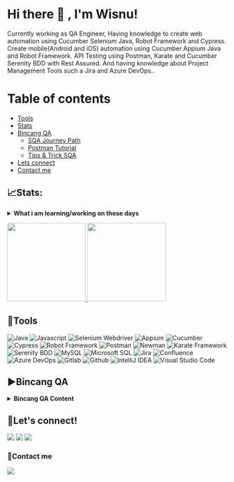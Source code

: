 <!--
**wisnuwm/wisnuwm** is a ✨ _special_ ✨ repository because its `README.md` (this file) appears on your GitHub profile.

Here are some ideas to get you started:

- 🔭 I’m currently working on ...
- 🌱 I’m currently learning ...
- 👯 I’m looking to collaborate on ...
- 🤔 I’m looking for help with ...
- 💬 Ask me about ...
- 📫 How to reach me: ...
- 😄 Pronouns: ...
- ⚡ Fun fact: ...
-->
# Hi there 👋 , I'm Wisnu!
Currently working as QA Engineer, Having knowledge to create web automation using Cucumber Selenium Java, Robot Framework and Cypress. Create mobile(Android and iOS) automation using Cucumber Appium Java and Robot Framework. API Testing using Postman, Karate and Cucumber Serenity BDD with Rest Assured. And having knowledge about Project Management Tools such a Jira and Azure DevOps..

# Table of contents
<!--ts-->
   * [Tools](#tools)
   * [Stats](#stats)
   * [Bincang QA](#%EF%B8%8Fbincang-qa)
        * [SQA Journey Path](#sqa-journey-path)
        * [Postman Tutorial](#postman)
        * [Tips & Trick SQA](#tips--trick)
   * [Lets connect](#lets-connect)
   * [Contact me](#contact-me)
<!--te-->
 

## 📈Stats:
<details>
 <summary><strong>What i am learning/working on these days</strong></summary>
    - 🔭 I’m currently working as QA Engineer</br>
    - 💬 Ask me about Test Automation</br>
    - 📫 How to reach me: <a href="mailto:wisnu265@gmail.com">Email me!</a>  </br>
    - 😄 Pronouns: He/Him </br>
    - ⚡ Fun fact: ... </br>
</details>
<p align="left">
<a href="https://github.com/wisnuwm">
  <img height="180em" src="https://github-readme-stats-eight-theta.vercel.app/api?username=wisnuwm&show_icons=true&theme=algolia&include_all_commits=true&count_private=true"/>
  <img height="180em" src="https://github-readme-stats-eight-theta.vercel.app/api/top-langs/?username=wisnuwm&layout=compact&langs_count=8&theme=algolia"/>
</a>
</p>

## 🔨Tools
![Java](https://img.shields.io/badge/-java-181717?style=for-the-badge&logo=java)
![Javascript](https://img.shields.io/badge/-javascript-181717?style=for-the-badge&logo=javascript)
![Selenium Webdriver](https://img.shields.io/badge/-selenium-181717?style=for-the-badge&logo=selenium)
![Appium](https://img.shields.io/badge/-appium-181717?style=for-the-badge&logo=appium)
![Cucumber](https://img.shields.io/badge/-cucumber-181717?style=for-the-badge&logo=cucumber)
![Cypress](https://img.shields.io/badge/-cypress-181717?style=for-the-badge&logo=cypress)
![Robot Framework](https://img.shields.io/badge/-robotframework-181717?style=for-the-badge&logo=robotframework)
![Postman](https://img.shields.io/badge/-postman-181717?style=for-the-badge&logo=postman)
![Newman](https://img.shields.io/badge/-newman-181717?style=for-the-badge&logo=newman)
![Karate Framework](https://img.shields.io/badge/-karate-181717?style=for-the-badge&logo=karate)
![Serenity BDD](https://img.shields.io/badge/-serenitybdd-181717?style=for-the-badge&logo=serenitybdd)
![MySQL](https://img.shields.io/badge/-mysql-181717?style=for-the-badge&logo=mysql)
![Microsoft SQL](https://img.shields.io/badge/-mssql-181717?style=for-the-badge&logo=mssql)
![Jira](https://img.shields.io/badge/-jira-181717?style=for-the-badge&logo=jira)
![Confluence](https://img.shields.io/badge/-confluence-181717?style=for-the-badge&logo=confluence)
![Azure DevOps](https://img.shields.io/badge/-azuredevops-181717?style=for-the-badge&logo=azuredevops)
![Gitlab](https://img.shields.io/badge/-gitlab-181717?style=for-the-badge&logo=gitlab)
![Github](https://img.shields.io/badge/GitHub-100000?style=for-the-badge&logo=github&logoColor=white)
![IntelliJ IDEA](https://img.shields.io/badge/IntelliJIDEA-000000.svg?style=for-the-badge&logo=intellij-idea&logoColor=white)
![Visual Studio Code](https://img.shields.io/badge/Visual%20Studio%20Code-0078d7.svg?style=for-the-badge&logo=visual-studio-code&logoColor=white)

## ▶️Bincang QA
<details>
 <summary><strong>Bincang QA Content</strong></summary>
    
### SQA Journey Path
   * [PART 1 Pengenalan SQA](https://youtu.be/IrWbKeLGi2A)</br>
   * [PART 2 Jenis -Jenis Testing](https://youtu.be/rSaNoVtjqcE)</br>
   * [PART 3 Test Cases](https://youtu.be/GSnePKaLAHA)
   * [PART 4 Manual Web Testing](https://youtu.be/SY5vatZyVJ8)
   * [PART 5 BDD, Cucumber dan Gherkin](https://youtu.be/fqVj00ckiRg)
   * [PART 6.1 API Testing](https://youtu.be/fJxmR2N8Eqs)
   * [PART 6.2 API Testing dengan Postman](https://youtu.be/jo8CP4oarJ0)
   * [PART 6.3 API Automation dengan Karate](https://youtu.be/9zBNRlUWALs)
   * [PART 7.1 Pengenalan & Setup Cucumber Selenium Java](https://youtu.be/dTAxSbGikSk)
   * [PART 7.2 Web Automation dengan Cucumber Selenium Java](https://youtu.be/zRPyrNq9bWI)
   
### Postman
   * [PART 1 Pengenalan & Setup Postman](https://youtu.be/J9SLWV3AAz0)
   * [PART 2 Simple API Testing menggunakan Postman](https://youtu.be/k243eSg8z9g)
   * [PART 3 Pengunaan Environment](https://youtu.be/ASBcVfmbKFI)
   * [PART 4 Postman Assertions](https://youtu.be/R8ea2uqiwmk)
   * [PART 5 Pengenalan & Setup Newman](https://youtu.be/-7NiQDu7ZGk)
   * [PART 6 API Testing menggunakan Newman](https://youtu.be/C6nTVRepvYs)
   
### Tips & Trick
   * [Portofolio untuk seorang SQA](https://youtu.be/lgp9LIejOOI)
   * [Tugas seorang Junior SQA](https://youtu.be/SeDQTXIkFig)
 
</details>


## 🔗Let's connect!
<p>
    <a href="https://www.linkedin.com/in/wisnuwm" target="blank"><img src="https://img.shields.io/badge/-linkedin-181717?style=for-the-badge&logo=linkedin" /></a>
     <a href="https://www.instagram.com/wisnumnw/" target="blank"><img src="https://img.shields.io/badge/-instagram-181717?style=for-the-badge&logo=instagram" /></a>
    <a href="https://www.youtube.com/channel/UCLsr3AZJbxy9hB4-4y9H0zA" target="blank"><img src="https://img.shields.io/badge/-youtube-181717?style=for-the-badge&logo=youtube" /></a>
</p>


### 📝Contact me
<p>
    <a href="mailto: wisnu265@gmail.com" target="blank"><img src="https://img.shields.io/badge/-gmail-181717?style=for-the-badge&logo=gmail" /></a>
</p>
